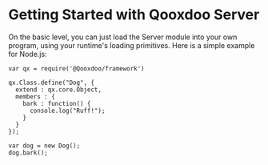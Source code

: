 # Getting Started with Qooxdoo Server

On the basic level, you can just load the Server module into your own program,
using your runtime's loading primitives. Here is a simple example for Node.js:

```
var qx = require('@Qooxdoo/framework')

qx.Class.define("Dog", {
  extend : qx.core.Object,
  members : {
    bark : function() {
      console.log("Ruff!");
    }
  }
});

var dog = new Dog();
dog.bark();
```

